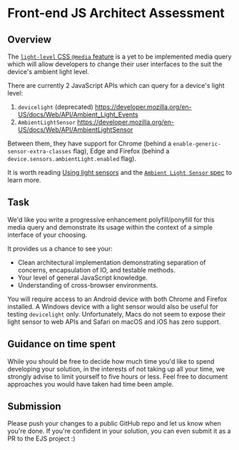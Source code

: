 # Front-end JS Architect Assessment

## Overview

The [`light-level` CSS `@media` feature](https://developer.mozilla.org/en-US/docs/Web/CSS/@media/light-level) is a yet to be implemented media query which will allow developers to change their user interfaces to the suit the device's ambient light level.

There are currently 2 JavaScript APIs which can query for a device's light level:

1. `devicelight` (deprecated) https://developer.mozilla.org/en-US/docs/Web/API/Ambient_Light_Events
2. `AmbientLightSensor` https://developer.mozilla.org/en-US/docs/Web/API/AmbientLightSensor

Between them, they have support for Chrome (behind a `enable-generic-sensor-extra-classes` flag), Edge and Firefox (behind a `device.sensors.ambientLight.enabled` flag).

It is worth reading [Using light sensors](https://developer.mozilla.org/en-US/docs/Web/API/DeviceLightEvent/Using_light_sensors) and the [`Ambient Light Sensor` spec](https://w3c.github.io/ambient-light/) to learn more.

## Task

We'd like you write a progressive enhancement polyfill/ponyfill for this media query and demonstrate its usage within the context of a simple interface of your choosing.

It provides us a chance to see your:

* Clean architectural implementation demonstrating separation of concerns, encapsulation of IO, and testable methods.
* Your level of general JavaScript knowledge.
* Understanding of cross-browser environments.

You will require access to an Android device with both Chrome and Firefox installed. A Windows device with a light sensor would also be useful for testing `devicelight` only. Unfortunately, Macs do not seem to expose their light sensor to web APIs and Safari on macOS and iOS has zero support.

## Guidance on time spent

While you should be free to decide how much time you'd like to spend developing your solution, in the interests of not taking up all your time, we strongly advise to limit yourself to five hours or less. Feel free to document approaches you would have taken had time been ample.

## Submission

Please push your changes to a public GitHub repo and let us know when you're done. If you're confident in your solution, you can even submit it as a PR to the EJS project :)
